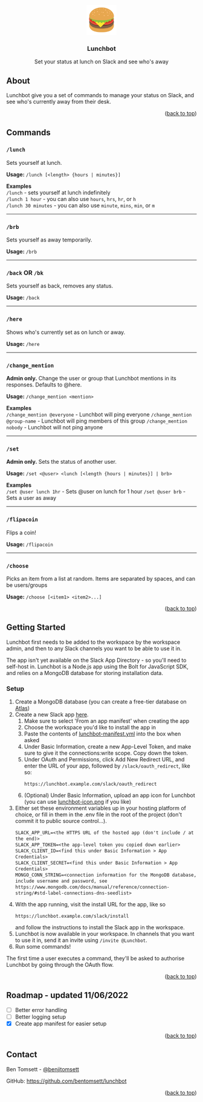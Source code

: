 <div id="top"></div>

<br />
<div align="center">
  <img src="https://raw.githubusercontent.com/BenTomsett/lunchbot/main/lunchbot-icon.png" alt="Lunchbot logo" width="80" height="80">

<h3 align="center">Lunchbot</h3>
  <p align="center">
    Set your status at lunch on Slack and see who's away
  </p>
</div>


## About
Lunchbot give you a set of commands to manage your status on Slack, and see who's currently away from their desk.

<p align="right">(<a href="#top">back to top</a>)</p>

## Commands

### `/lunch`
Sets yourself at lunch.

**Usage:** `/lunch [<length> {hours | minutes}] `

**Examples**<br/>
`/lunch` - sets yourself at lunch indefinitely<br/>
`/lunch 1 hour` - you can also use `hours`, `hrs`, `hr`, or `h`</br>
`/lunch 30 minutes` - you can also use `minute`, `mins`, `min`, or `m`</br>

-----

### `/brb`
Sets yourself as away temporarily.

**Usage:** `/brb`

-----

### `/back` OR `/bk`
Sets yourself as back, removes any status.

**Usage:** `/back`

-----

### `/here`
Shows who's currently set as on lunch or away.

**Usage:** `/here`

-----

### `/change_mention`
**Admin only.** Change the user or group that Lunchbot mentions in its responses. Defaults to @here.

**Usage:** `/change_mention <mention>`

**Examples**<br/>
`/change_mention @everyone` - Lunchbot will ping everyone
`/change_mention @group-name` - Lunchbot will ping members of this group
`/change_mention nobody` - Lunchbot will not ping anyone

-----

### `/set`
**Admin only.** Sets the status of another user.

**Usage:** `/set <@user> <lunch [<length {hours | minutes}] | brb>`

**Examples**<br/>
`/set @user lunch 1hr` - Sets @user on lunch for 1 hour
`/set @user brb` - Sets a user as away

-----

### `/flipacoin`
Flips a coin!

**Usage:** `/flipacoin`

-----

### `/choose`
Picks an item from a list at random. Items are separated by spaces, and can be users/groups

**Usage:** `/choose [<item1> <item2>...]`

<p align="right">(<a href="#top">back to top</a>)</p>


## Getting Started
Lunchbot first needs to be added to the workspace by the workspace admin, and then to any Slack channels you want to be able to use it in.

The app isn't yet available on the Slack App Directory - so you'll need to self-host in. Lunchbot is a Node.js app using the Bolt for JavaScript SDK, and relies on a MongoDB database for storing installation data.

### Setup
1) Create a MongoDB database (you can create a free-tier database on [Atlas](https://www.mongodb.com/atlas/database))
2) Create a new Slack app [here](https://api.slack.com/apps?new_app=1).
   1) Make sure to select 'From an app manifest' when creating the app
   2) Choose the workspace you'd like to install the app in
   3) Paste the contents of [lunchbot-manifest.yml](https://raw.githubusercontent.com/BenTomsett/lunchbot/main/lunchbot-manifest.yml) into the box when asked
   4) Under Basic Information, create a new App-Level Token, and make sure to give it the connections:write scope. Copy down the token.
   5) Under OAuth and Permissions, click Add New Redirect URL, and enter the URL of your app, followed by `/slack/oauth_redirect`, like so:
         ```
         https://lunchbot.example.com/slack/oauth_redirect
         ```
   6) (Optional) Under Basic Information, upload an app icon for Lunchbot (you can use [lunchbot-icon.png](https://raw.githubusercontent.com/BenTomsett/lunchbot/main/lunchbot-icon.png) if you like)
3) Either set these environment variables up in your hosting platform of choice, or fill in them in the .env file in the root of the project (don't commit it to public source control...).
    ```dotenv
    SLACK_APP_URL=<the HTTPS URL of the hosted app (don't include / at the end)>
    SLACK_APP_TOKEN=<the app-level token you copied down earlier>
    SLACK_CLIENT_ID=<find this under Basic Information > App Credentials>
    SLACK_CLIENT_SECRET=<find this under Basic Information > App Credentials>
    MONGO_CONN_STRING=<connection information for the MongoDB database, include username and password, see https://www.mongodb.com/docs/manual/reference/connection-string/#std-label-connections-dns-seedlist>
    ```
4) With the app running, visit the install URL for the app, like so
   ```
   https://lunchbot.example.com/slack/install
   ```
   and follow the instructions to install the Slack app in the workspace.
5) Lunchbot is now available in your workspace. In channels that you want to use it in, send it an invite using `/invite @Lunchbot`.
6) Run some commands!

The first time a user executes a command, they'll be asked to authorise Lunchbot by going through the OAuth flow.

<p align="right">(<a href="#top">back to top</a>)</p>

## Roadmap - updated 11/06/2022
- [ ] Better error handling
- [ ] Better logging setup
- [x] Create app manifest for easier setup

<p align="right">(<a href="#top">back to top</a>)</p>

## Contact
Ben Tomsett - [@benjitomsett](https://twitter.com/benjitomsett)

GitHub: https://github.com/bentomsett/lunchbot

<p align="right">(<a href="#top">back to top</a>)</p>
